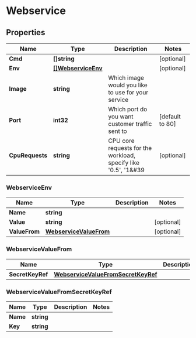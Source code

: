 # Webservice

## Properties

Name | Type | Description | Notes
------------ | ------------- | ------------- | -------------
**Cmd** | **[]string** |  | [optional]
**Env** | [**[]WebserviceEnv**](#webserviceenv) |  | [optional]
**Image** | **string** | Which image would you like to use for your service |
**Port** | **int32** | Which port do you want customer traffic sent to | [default to 80]
**CpuRequests** | **string** | CPU core requests for the workload, specify like &#39;0.5&#39;, &#39;1&#39 | [optional]

### WebserviceEnv

Name | Type | Description | Notes
------------ | ------------- | ------------- | -------------
**Name** | **string** |  |
**Value** | **string** |  | [optional]
**ValueFrom** | [**WebserviceValueFrom**](#webservicevaluefrom) |  | [optional]


### WebserviceValueFrom

Name | Type | Description | Notes
------------ | ------------- | ------------- | -------------
**SecretKeyRef** | [**WebserviceValueFromSecretKeyRef**](#webservicevaluefromsecretkeyref) |  |

### WebserviceValueFromSecretKeyRef

Name | Type | Description | Notes
------------ | ------------- | ------------- | -------------
**Name** | **string** |  |
**Key** | **string** |  |